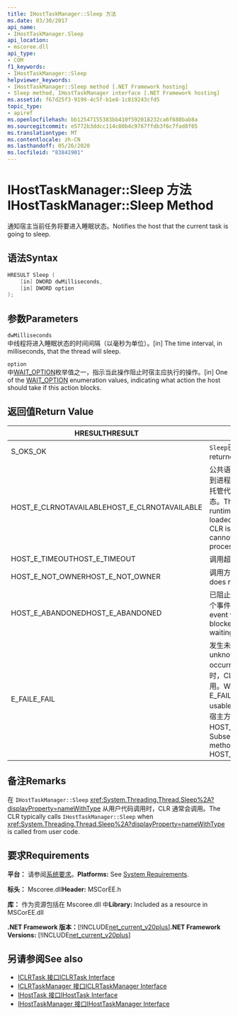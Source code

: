 ```yaml
---
title: IHostTaskManager::Sleep 方法
ms.date: 03/30/2017
api_name:
- IHostTaskManager.Sleep
api_location:
- mscoree.dll
api_type:
- COM
f1_keywords:
- IHostTaskManager::Sleep
helpviewer_keywords:
- IHostTaskManager::Sleep method [.NET Framework hosting]
- Sleep method, IHostTaskManager interface [.NET Framework hosting]
ms.assetid: f67d25f3-9199-4c5f-b1e8-1c819243cfd5
topic_type:
- apiref
ms.openlocfilehash: bb12547155383bb410f592018232ca6f688bab8a
ms.sourcegitcommit: e5772b3ddcc114c80b4c9767ffdb3f6c7fad8f05
ms.translationtype: MT
ms.contentlocale: zh-CN
ms.lasthandoff: 05/26/2020
ms.locfileid: "83841901"
---
```

# <a name="ihosttaskmanagersleep-method"></a><span data-ttu-id="bd870-102">IHostTaskManager::Sleep 方法</span><span class="sxs-lookup"><span data-stu-id="bd870-102">IHostTaskManager::Sleep Method</span></span>
<span data-ttu-id="bd870-103">通知宿主当前任务将要进入睡眠状态。</span><span class="sxs-lookup"><span data-stu-id="bd870-103">Notifies the host that the current task is going to sleep.</span></span>  
  
## <a name="syntax"></a><span data-ttu-id="bd870-104">语法</span><span class="sxs-lookup"><span data-stu-id="bd870-104">Syntax</span></span>  
  
```cpp  
HRESULT Sleep (  
    [in] DWORD dwMilliseconds,  
    [in] DWORD option  
);  
```  
  
## <a name="parameters"></a><span data-ttu-id="bd870-105">参数</span><span class="sxs-lookup"><span data-stu-id="bd870-105">Parameters</span></span>  
 `dwMilliseconds`  
 <span data-ttu-id="bd870-106">中线程将进入睡眠状态的时间间隔（以毫秒为单位）。</span><span class="sxs-lookup"><span data-stu-id="bd870-106">[in] The time interval, in milliseconds, that the thread will sleep.</span></span>  
  
 `option`  
 <span data-ttu-id="bd870-107">中[WAIT_OPTION](wait-option-enumeration.md)枚举值之一，指示当此操作阻止时宿主应执行的操作。</span><span class="sxs-lookup"><span data-stu-id="bd870-107">[in] One of the [WAIT_OPTION](wait-option-enumeration.md) enumeration values, indicating what action the host should take if this action blocks.</span></span>  
  
## <a name="return-value"></a><span data-ttu-id="bd870-108">返回值</span><span class="sxs-lookup"><span data-stu-id="bd870-108">Return Value</span></span>  
  
|<span data-ttu-id="bd870-109">HRESULT</span><span class="sxs-lookup"><span data-stu-id="bd870-109">HRESULT</span></span>|<span data-ttu-id="bd870-110">说明</span><span class="sxs-lookup"><span data-stu-id="bd870-110">Description</span></span>|  
|-------------|-----------------|  
|<span data-ttu-id="bd870-111">S_OK</span><span class="sxs-lookup"><span data-stu-id="bd870-111">S_OK</span></span>|<span data-ttu-id="bd870-112">`Sleep`已成功返回。</span><span class="sxs-lookup"><span data-stu-id="bd870-112">`Sleep` returned successfully.</span></span>|  
|<span data-ttu-id="bd870-113">HOST_E_CLRNOTAVAILABLE</span><span class="sxs-lookup"><span data-stu-id="bd870-113">HOST_E_CLRNOTAVAILABLE</span></span>|<span data-ttu-id="bd870-114">公共语言运行时（CLR）未加载到进程中，或 CLR 处于无法运行托管代码或成功处理调用的状态。</span><span class="sxs-lookup"><span data-stu-id="bd870-114">The common language runtime (CLR) has not been loaded into a process, or the CLR is in a state in which it cannot run managed code or process the call successfully.</span></span>|  
|<span data-ttu-id="bd870-115">HOST_E_TIMEOUT</span><span class="sxs-lookup"><span data-stu-id="bd870-115">HOST_E_TIMEOUT</span></span>|<span data-ttu-id="bd870-116">调用超时。</span><span class="sxs-lookup"><span data-stu-id="bd870-116">The call timed out.</span></span>|  
|<span data-ttu-id="bd870-117">HOST_E_NOT_OWNER</span><span class="sxs-lookup"><span data-stu-id="bd870-117">HOST_E_NOT_OWNER</span></span>|<span data-ttu-id="bd870-118">调用方不拥有该锁。</span><span class="sxs-lookup"><span data-stu-id="bd870-118">The caller does not own the lock.</span></span>|  
|<span data-ttu-id="bd870-119">HOST_E_ABANDONED</span><span class="sxs-lookup"><span data-stu-id="bd870-119">HOST_E_ABANDONED</span></span>|<span data-ttu-id="bd870-120">已阻止的线程或纤程正在等待某个事件时，该事件被取消。</span><span class="sxs-lookup"><span data-stu-id="bd870-120">An event was canceled while a blocked thread or fiber was waiting on it.</span></span>|  
|<span data-ttu-id="bd870-121">E_FAIL</span><span class="sxs-lookup"><span data-stu-id="bd870-121">E_FAIL</span></span>|<span data-ttu-id="bd870-122">发生未知的灾难性故障。</span><span class="sxs-lookup"><span data-stu-id="bd870-122">An unknown catastrophic failure occurred.</span></span> <span data-ttu-id="bd870-123">当方法返回 E_FAIL 时，CLR 在该进程内将不再可用。</span><span class="sxs-lookup"><span data-stu-id="bd870-123">When a method returns E_FAIL, the CLR is no longer usable within the process.</span></span> <span data-ttu-id="bd870-124">对宿主方法的后续调用会返回 HOST_E_CLRNOTAVAILABLE。</span><span class="sxs-lookup"><span data-stu-id="bd870-124">Subsequent calls to hosting methods return HOST_E_CLRNOTAVAILABLE.</span></span>|  
  
## <a name="remarks"></a><span data-ttu-id="bd870-125">备注</span><span class="sxs-lookup"><span data-stu-id="bd870-125">Remarks</span></span>  
 <span data-ttu-id="bd870-126">在 `IHostTaskManager::Sleep` <xref:System.Threading.Thread.Sleep%2A?displayProperty=nameWithType> 从用户代码调用时，CLR 通常会调用。</span><span class="sxs-lookup"><span data-stu-id="bd870-126">The CLR typically calls `IHostTaskManager::Sleep` when <xref:System.Threading.Thread.Sleep%2A?displayProperty=nameWithType> is called from user code.</span></span>  
  
## <a name="requirements"></a><span data-ttu-id="bd870-127">要求</span><span class="sxs-lookup"><span data-stu-id="bd870-127">Requirements</span></span>  
 <span data-ttu-id="bd870-128">**平台：** 请参阅[系统要求](../../get-started/system-requirements.md)。</span><span class="sxs-lookup"><span data-stu-id="bd870-128">**Platforms:** See [System Requirements](../../get-started/system-requirements.md).</span></span>  
  
 <span data-ttu-id="bd870-129">**标头：** Mscoree.dll</span><span class="sxs-lookup"><span data-stu-id="bd870-129">**Header:** MSCorEE.h</span></span>  
  
 <span data-ttu-id="bd870-130">**库：** 作为资源包括在 Mscoree.dll 中</span><span class="sxs-lookup"><span data-stu-id="bd870-130">**Library:** Included as a resource in MSCorEE.dll</span></span>  
  
 <span data-ttu-id="bd870-131">**.NET Framework 版本：**[!INCLUDE[net_current_v20plus](../../../../includes/net-current-v20plus-md.md)]</span><span class="sxs-lookup"><span data-stu-id="bd870-131">**.NET Framework Versions:** [!INCLUDE[net_current_v20plus](../../../../includes/net-current-v20plus-md.md)]</span></span>  
  
## <a name="see-also"></a><span data-ttu-id="bd870-132">另请参阅</span><span class="sxs-lookup"><span data-stu-id="bd870-132">See also</span></span>

- [<span data-ttu-id="bd870-133">ICLRTask 接口</span><span class="sxs-lookup"><span data-stu-id="bd870-133">ICLRTask Interface</span></span>](iclrtask-interface.md)
- [<span data-ttu-id="bd870-134">ICLRTaskManager 接口</span><span class="sxs-lookup"><span data-stu-id="bd870-134">ICLRTaskManager Interface</span></span>](iclrtaskmanager-interface.md)
- [<span data-ttu-id="bd870-135">IHostTask 接口</span><span class="sxs-lookup"><span data-stu-id="bd870-135">IHostTask Interface</span></span>](ihosttask-interface.md)
- [<span data-ttu-id="bd870-136">IHostTaskManager 接口</span><span class="sxs-lookup"><span data-stu-id="bd870-136">IHostTaskManager Interface</span></span>](ihosttaskmanager-interface.md)
